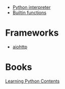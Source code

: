 - [Python interpreter](interpreter.md)
- [Builtin functions](builtin_functions/index.md)

# Frameworks

- [aiohttp](aiohttp/index.md)

# Books

[Learning Python Contents](learning_python_contents.md)

